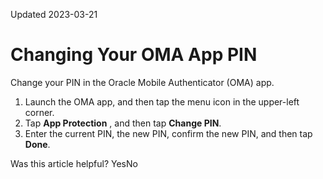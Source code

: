 Updated 2023-03-21
# Changing Your OMA App PIN
Change your PIN in the Oracle Mobile Authenticator (OMA) app.
  1. Launch the OMA app, and then tap the menu icon in the upper-left corner.
  2. Tap **App Protection** , and then tap **Change PIN**.
  3. Enter the current PIN, the new PIN, confirm the new PIN, and then tap **Done**.


Was this article helpful?
YesNo

